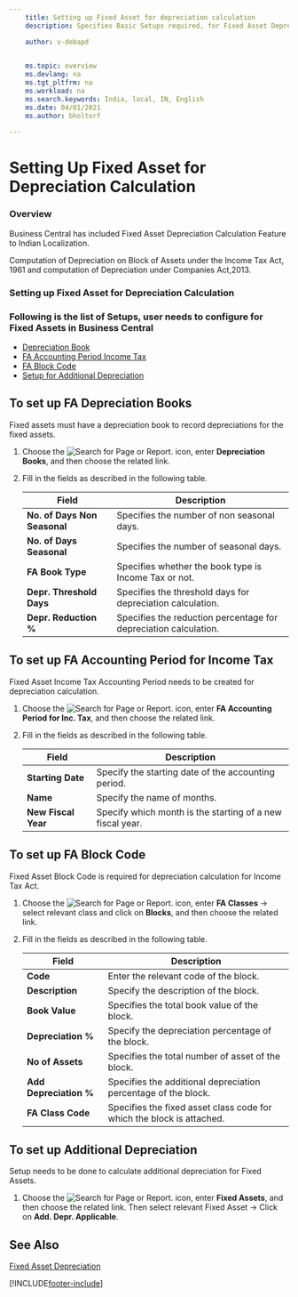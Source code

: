 ```yaml
---
    title: Setting up Fixed Asset for depreciation calculation
    description: Specifies Basic Setups required, for Fixed Asset Depreciation Calculation

    author: v-debapd

    
    ms.topic: overview
    ms.devlang: na
    ms.tgt_pltfrm: na
    ms.workload: na
    ms.search.keywords: India, local, IN, English
    ms.date: 04/01/2021
    ms.author: bholtorf

---
```

# Setting Up Fixed Asset for Depreciation Calculation

### Overview

Business Central has included Fixed Asset Depreciation Calculation Feature to Indian Localization.

Computation of Depreciation on Block of Assets under the Income Tax Act, 1961 and computation of Depreciation under Companies Act,2013.

### Setting up Fixed Asset for Depreciation Calculation


### Following is the list of Setups, user needs to configure for Fixed Assets in **Business Central**

- [Depreciation Book](fa_overview.md#to-set-up-fa-depreciation-books)
- [FA Accounting Period Income Tax](fa_overview.md#to-set-up-fa-accounting-period-for-income-tax)
- [FA Block Code](fa_overview.md#to-set-up-fa-block-code)
- [Setup for Additional Depreciation](fa_overview.md#to-set-up-additional-depreciation)


## To set up FA Depreciation Books

Fixed assets must have a depreciation book to record depreciations for the fixed assets.


1. Choose the ![Search for Page or Report.](image/search_small.png "Search for Page or Report icon") icon, enter **Depreciation Books**, and then choose the related link.
2. Fill in the fields as described in the following table.

    |Field|Description|  
    |---------------------------------|---------------------------------------|
    |**No. of Days Non Seasonal**|Specifies the number of non seasonal days.|
    |**No. of Days Seasonal**|Specifies the number of seasonal days.|
    |**FA Book Type**|Specifies whether the book type is Income Tax or not.|
    |**Depr. Threshold Days**|Specifies the threshold days for depreciation calculation.|
    |**Depr. Reduction %**|Specifies the reduction percentage for depreciation calculation.|


## To set up FA Accounting Period for Income Tax

Fixed Asset Income Tax Accounting Period needs to be created for depreciation calculation.

1. Choose the ![Search for Page or Report.](image/search_small.png "Search for Page or Report icon") icon, enter **FA Accounting Period for Inc. Tax**, and then choose the related link. 
2. Fill in the fields as described in the following table.

    |Field|Description|  
    |---------------------------------|---------------------------------------|
    |**Starting Date**|Specify the starting date of the accounting period.|
    |**Name**|Specify the name of months.|
    |**New Fiscal Year**|Specify which month is the starting of a new fiscal year.|

## To set up FA Block Code

Fixed Asset Block Code is required for depreciation calculation for Income Tax Act.

1. Choose the ![Search for Page or Report.](image/search_small.png "Search for Page or Report icon") icon, enter **FA Classes** -> select relevant class and click on **Blocks**, and then choose the related link.
2. Fill in the fields as described in the following table.

    |Field|Description|  
    |---------------------------------|---------------------------------------|
    |**Code**|Enter the relevant code of the block.|  
    |**Description**|Specify the description of the block.|
    |**Book Value**|Specifies the total book value of the block.|
    |**Depreciation %**|Specify the depreciation percentage of the block.|
    |**No of Assets**|Specifies the total number of asset of the block.|
    |**Add Depreciation %**|Specifies the additional depreciation percentage of the block.|
    |**FA Class Code**|Specifies the fixed asset class code for which the block is attached.|

## To set up Additional Depreciation

Setup needs to be done to calculate additional depreciation for Fixed Assets.

1. Choose the ![Search for Page or Report.](image/search_small.png "Search for Page or Report icon") icon, enter **Fixed Assets**, and then choose the related link. Then select relevant Fixed Asset -> Click on **Add. Depr. Applicable**.
 
 



## See Also 
[Fixed Asset Depreciation](FA_Depreciation.md)








[!INCLUDE[footer-include](../../includes/footer-banner.md)]